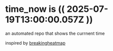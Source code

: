 # time_now is (( 2025-07-19T13:00:00.057Z ))

an automated repo that shows the currnent time

inspired by [breakingheatmap](https://github.com/breakingheatmap/breakingheatmap)